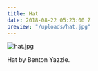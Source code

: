 ```yaml
---
title: Hat
date: 2018-08-22 05:23:00 Z
preview: "/uploads/hat.jpg"
---
```


![hat.jpg](/uploads/hat.jpg)

Hat by Benton Yazzie.